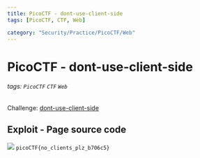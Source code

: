 ```yaml
---
title: PicoCTF - dont-use-client-side
tags: [PicoCTF, CTF, Web]

category: "Security/Practice/PicoCTF/Web"
---
```


# PicoCTF - dont-use-client-side
<!-- more -->
###### tags: `PicoCTF` `CTF` `Web`
Challenge: [dont-use-client-side](https://play.picoctf.org/practice/challenge/66?category=1&page=1)

## Exploit - Page source code
![](https://i.imgur.com/UBYEt6F.png)
`picoCTF{no_clients_plz_b706c5}`